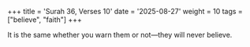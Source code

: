 +++
title = 'Surah 36, Verses 10'
date = '2025-08-27'
weight = 10
tags = ["believe", "faith"]
+++

It is the same whether you warn them or not—they will never believe.